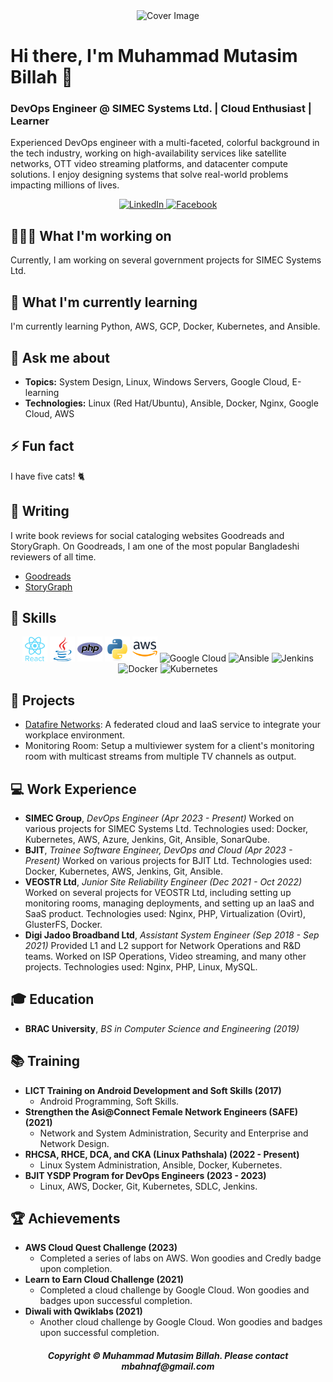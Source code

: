 <div align="center">
    <img alt="Cover Image" src="https://media.tenor.com/YdTpw-54DXcAAAAC/pusheen-laptop.gif" style="max-width: 100%;">
</div>

# Hi there, I'm Muhammad Mutasim Billah 👋

### DevOps Engineer @ SIMEC Systems Ltd. | Cloud Enthusiast | Learner

Experienced DevOps engineer with a multi-faceted, colorful background in the tech industry, working on high-availability services like satellite networks, OTT video streaming platforms, and datacenter compute solutions. I enjoy designing systems that solve real-world problems impacting millions of lives.

<div align="center">
    <p>
        <a href="https://linkedin.com/in/mbahnaf" target="blank">
            <img src="https://raw.githubusercontent.com/rahuldkjain/github-profile-readme-generator/master/src/images/icons/Social/linked-in-alt.svg" alt="LinkedIn" height="30" width="40" />
        </a>
        <a href="https://fb.com/mbahnaf" target="blank">
            <img src="https://raw.githubusercontent.com/rahuldkjain/github-profile-readme-generator/master/src/images/icons/Social/facebook.svg" alt="Facebook" height="30" width="40" />
        </a>
    </p>
</div>

## 👨🏽‍💻 What I'm working on
Currently, I am working on several government projects for SIMEC Systems Ltd.

## 🧠 What I'm currently learning
I'm currently learning Python, AWS, GCP, Docker, Kubernetes, and Ansible.

## 💬 Ask me about
- **Topics:** System Design, Linux, Windows Servers, Google Cloud, E-learning
- **Technologies:** Linux (Red Hat/Ubuntu), Ansible, Docker, Nginx, Google Cloud, AWS

## ⚡ Fun fact
I have five cats! 🐈

## 📝 Writing
I write book reviews for social cataloging websites Goodreads and StoryGraph. On Goodreads, I am one of the most popular Bangladeshi reviewers of all time.
- [Goodreads](https://www.goodreads.com/mbahnaf)
- [StoryGraph](https://app.thestorygraph.com/profile/mbahnaf)



## 🚀 Skills
<div align="center">
    <p>
        <img src="https://raw.githubusercontent.com/devicons/devicon/master/icons/react/react-original-wordmark.svg" alt="React" width="40" height="40"/>
        <img src="https://raw.githubusercontent.com/devicons/devicon/master/icons/java/java-original.svg" alt="Java" width="40" height="40"/>
        <img src="https://raw.githubusercontent.com/devicons/devicon/master/icons/php/php-original.svg" alt="PHP" width="40" height="40"/>
        <img src="https://raw.githubusercontent.com/devicons/devicon/master/icons/python/python-original.svg" alt="Python" width="40" height="40"/>
        <img src="https://raw.githubusercontent.com/devicons/devicon/master/icons/amazonwebservices/amazonwebservices-original-wordmark.svg" alt="AWS" width="40" height="40"/>
        <img src="https://www.vectorlogo.zone/logos/google_cloud/google_cloud-icon.svg" alt="Google Cloud" width="40" height="40"/>
        <img src="https://www.vectorlogo.zone/logos/ansible/ansible-icon.svg" alt="Ansible" width="40" height="40"/>
        <img src="https://www.vectorlogo.zone/logos/jenkins/jenkins-icon.svg" alt="Jenkins" width="40" height="40"/>
        <img src="https://www.vectorlogo.zone/logos/docker/docker-official.svg" alt="Docker" width="40" height="40"/>
        <img src="https://www.vectorlogo.zone/logos/kubernetes/kubernetes-icon.svg" alt="Kubernetes" width="40" height="40"/>        
    </p>
</div>

## 🌟 Projects
- [Datafire Networks](https://cloud.datafirenetworks.com): A federated cloud and IaaS service to integrate your workplace environment.
- Monitoring Room: Setup a multiviewer system for a client's monitoring room with multicast streams from multiple TV channels as output.

## 💻 Work Experience
- **SIMEC Group**, *DevOps Engineer (Apr 2023 - Present)*
    Worked on various projects for SIMEC Systems Ltd. Technologies used: Docker, Kubernetes, AWS, Azure, Jenkins, Git, Ansible, SonarQube.
	<br />
- **BJIT**, *Trainee Software Engineer, DevOps and Cloud (Apr 2023 - Present)*
    Worked on various projects for BJIT Ltd.
      Technologies used: Docker, Kubernetes, AWS, Jenkins, Git, Ansible.
	<br />
- **VEOSTR Ltd**, *Junior Site Reliability Engineer (Dec 2021 - Oct 2022)*
    Worked on several projects for VEOSTR Ltd, including setting up monitoring rooms, managing deployments, and setting up an IaaS and SaaS product. Technologies used: Nginx, PHP, Virtualization (Ovirt), GlusterFS, Docker.
	<br />
- **Digi Jadoo Broadband Ltd**, *Assistant System Engineer (Sep 2018 - Sep 2021)*
    Provided L1 and L2 support for Network Operations and R&D teams. Worked on ISP Operations, Video streaming, and many other projects. Technologies used: Nginx, PHP, Linux, MySQL.

## 🎓 Education
- **BRAC University**, *BS in Computer Science and Engineering (2019)*

## 📚 Training
- **LICT Training on Android Development and Soft Skills (2017)**
    - Android Programming, Soft Skills.
- **Strengthen the Asi@Connect Female Network Engineers (SAFE) (2021)**
    - Network and System Administration, Security and Enterprise and Network Design.
- **RHCSA, RHCE, DCA, and CKA (Linux Pathshala) (2022 - Present)**
    - Linux System Administration, Ansible, Docker, Kubernetes.
- **BJIT YSDP Program for DevOps Engineers (2023 - 2023)**
    - Linux, AWS, Docker, Git, Kubernetes, SDLC, Jenkins.

## 🏆 Achievements
- **AWS Cloud Quest Challenge (2023)**
    - Completed a series of labs on AWS. Won goodies and Credly badge upon completion.
- **Learn to Earn Cloud Challenge (2021)**
    - Completed a cloud challenge by Google Cloud. Won goodies and badges upon successful completion.
- **Diwali with Qwiklabs (2021)**
    - Another cloud challenge by Google Cloud. Won goodies and badges upon successful completion.

<div align="center">
    <h5>Copyright &copy; Muhammad Mutasim Billah. Please contact mbahnaf@gmail.com</h5>
</div>
